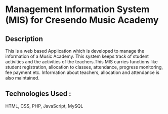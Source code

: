 # Management Information System (MIS) for Cresendo Music Academy

## Description

This is a web based Application which is developed to manage the information of a Music Academy.  This system keeps
track of student activities and the activities of the teachers.This MIS carries functions like student
registration, allocation to classes, attendance, progress monitoring, fee payment etc. Information
about teachers, allocation and attendance is also maintained. 

## Technologies Used : 
HTML, CSS, PHP, JavaScript, MySQL


